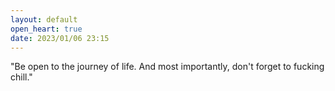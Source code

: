 ```yaml
---
layout: default
open_heart: true
date: 2023/01/06 23:15
---
```


"Be open to the journey of life. And most importantly, don't forget to fucking chill."
